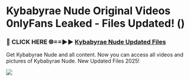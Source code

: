 # Kybabyrae Nude Original Videos 0nlyFans Leaked - Files Updated! ()

<h3>🔴 CLICK HERE 🌐==►► <a href="https://tinyurl.com/2p9ay9w9" rel="nofollow">Kybabyrae Nude Updated Files</a></h3>

Get Kybabyrae Nude and all content. Now you can access all videos and pictures of Kybabyrae Nude. New Updated Files 2025!

[![](https://i.imgur.com/KQgVmj3.gif)](https://tinyurl.com/2p9ay9w9)
